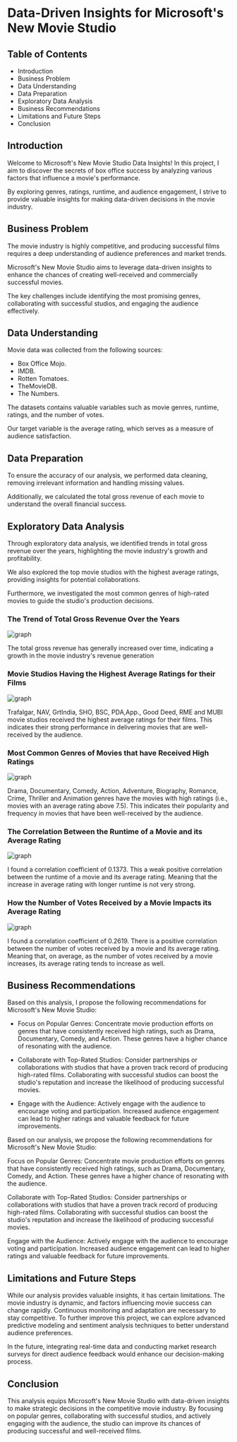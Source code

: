 # Data-Driven Insights for Microsoft's New Movie Studio

## Table of Contents

* Introduction
* Business Problem
* Data Understanding
* Data Preparation
* Exploratory Data Analysis
* Business Recommendations
* Limitations and Future Steps
* Conclusion

## Introduction

Welcome to Microsoft's New Movie Studio Data Insights! In this project, I aim to discover the secrets of box office success by analyzing various factors that influence a movie's performance. 

By exploring genres, ratings, runtime, and audience engagement, I strive to provide valuable insights for making data-driven decisions in the movie industry.

## Business Problem

The movie industry is highly competitive, and producing successful films requires a deep understanding of audience preferences and market trends. 

Microsoft's New Movie Studio aims to leverage data-driven insights to enhance the chances of creating well-received and commercially successful movies. 

The key challenges include identifying the most promising genres, collaborating with successful studios, and engaging the audience effectively.

## Data Understanding

Movie data was collected from the following sources:

* Box Office Mojo.
* IMDB.
* Rotten Tomatoes.
* TheMovieDB.
* The Numbers.

The datasets contains valuable variables such as movie genres, runtime, ratings, and the number of votes. 

Our target variable is the average rating, which serves as a measure of audience satisfaction.

## Data Preparation

To ensure the accuracy of our analysis, we performed data cleaning, removing irrelevant information and handling missing values. 

Additionally, we calculated the total gross revenue of each movie to understand the overall financial success.

## Exploratory Data Analysis

Through exploratory data analysis, we identified trends in total gross revenue over the years, highlighting the movie industry's growth and profitability. 

We also explored the top movie studios with the highest average ratings, providing insights for potential collaborations. 

Furthermore, we investigated the most common genres of high-rated movies to guide the studio's production decisions.

### The Trend of Total Gross Revenue Over the Years

![graph](./images/fig1.png)

The total gross revenue has generally increased over time, indicating a growth in the movie industry's revenue generation

### Movie Studios Having the Highest Average Ratings for their Films

![graph](./images/fig2.png)

Trafalgar, NAV, GrtIndia, SHO, BSC, PDA,App., Good Deed, RME and MUBI movie studios received the highest average ratings for their films. This indicates their strong performance in delivering movies that are well-received by the audience.

### Most Common Genres of Movies that have Received High Ratings

![graph](./images/fig3.png)

Drama, Documentary, Comedy, Action, Adventure, Biography, Romance, Crime, Thriller and Animation genres have the movies with high ratings (i.e., movies with an average rating above 7.5). 
This indicates their popularity and frequency in movies that have been well-received by the audience.

### The Correlation Between the Runtime of a Movie and its Average Rating

![graph](./images/fig4.png)

I found a correlation coefficient of 0.1373. This a weak positive correlation between the runtime of a movie and its average rating.
Meaning that the increase in average rating with longer runtime is not very strong.

### How the Number of Votes Received by a Movie Impacts its Average Rating

![graph](./images/fig5.png)

I found a correlation coefficient of 0.2619. There is a positive correlation between the number of votes received by a movie and its average rating.
Meaning that, on average, as the number of votes received by a movie increases, its average rating tends to increase as well.

## Business Recommendations

Based on this analysis, I propose the following recommendations for Microsoft's New Movie Studio:
* Focus on Popular Genres: Concentrate movie production efforts on genres that have consistently received high ratings, such as Drama, Documentary, Comedy, and Action. These genres have a higher chance of resonating with the audience.

* Collaborate with Top-Rated Studios: Consider partnerships or collaborations with studios that have a proven track record of producing high-rated films. Collaborating with successful studios can boost the studio's reputation and increase the likelihood of producing successful movies.
* Engage with the Audience: Actively engage with the audience to encourage voting and participation. Increased audience engagement can lead to higher ratings and valuable feedback for future improvements.

Based on our analysis, we propose the following recommendations for Microsoft's New Movie Studio:

Focus on Popular Genres: Concentrate movie production efforts on genres that have consistently received high ratings, such as Drama, Documentary, Comedy, and Action. These genres have a higher chance of resonating with the audience.

Collaborate with Top-Rated Studios: Consider partnerships or collaborations with studios that have a proven track record of producing high-rated films. Collaborating with successful studios can boost the studio's reputation and increase the likelihood of producing successful movies.

Engage with the Audience: Actively engage with the audience to encourage voting and participation. Increased audience engagement can lead to higher ratings and valuable feedback for future improvements.

## Limitations and Future Steps

While our analysis provides valuable insights, it has certain limitations. The movie industry is dynamic, and factors influencing movie success can change rapidly. Continuous monitoring and adaptation are necessary to stay competitive. To further improve this project, we can explore advanced predictive modeling and sentiment analysis techniques to better understand audience preferences.

In the future, integrating real-time data and conducting market research surveys for direct audience feedback would enhance our decision-making process.

## Conclusion

This analysis equips Microsoft's New Movie Studio with data-driven insights to make strategic decisions in the competitive movie industry. By focusing on popular genres, collaborating with successful studios, and actively engaging with the audience, the studio can improve its chances of producing successful and well-received films.
